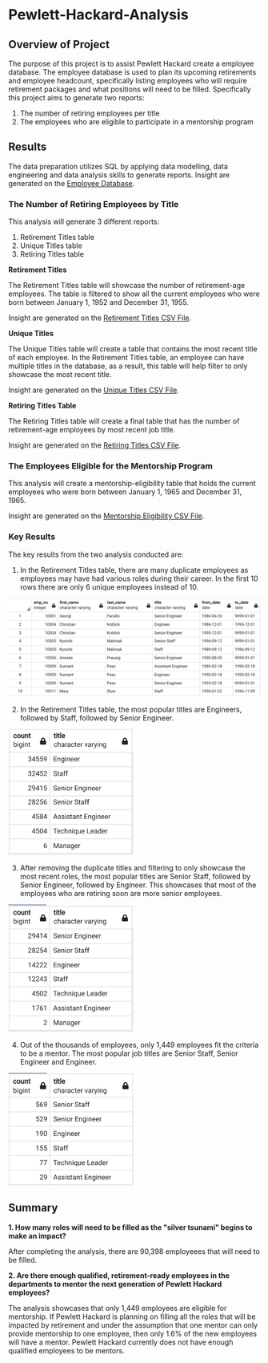 # Pewlett-Hackard-Analysis

## Overview of Project

The purpose of this project is to assist Pewlett Hackard create a employee database. The employee database is used to plan its upcoming retirements and employee headcount, specifically listing employees who will require retirement packages and what positions will need to be filled. Specifically this project aims to generate two reports:

1. The number of retiring employees per title
2. The employees who are eligible to participate in a mentorship program

## Results

The data preparation utilizes SQL by applying data modelling, data engineering and data analysis skills to generate reports. Insight are generated on the <a href="Queries/Employee_Database_challenge.sql">Employee Database</a>. 

### The Number of Retiring Employees by Title

This analysis will generate 3 different reports:

1. Retirement Titles table
2. Unique Titles table
3. Retiring Titles table

**Retirement Titles**

The Retirement Titles table will showcase the number of retirement-age employees. The table is filtered to show all the current employees who were born between January 1, 1952 and December 31, 1955. 

Insight are generated on the <a href="Data/retirement_titles.csv">Retirement Titles CSV File</a>.

**Unique Titles**

The Unique Titles table will create a table that contains the most recent title of each employee. In the Retirement Titles table, an employee can have multiple titles in the database, as a result, this table will help filter to only showcase the most recent title. 

Insight are generated on the <a href="Data/unique_titles.csv">Unique Titles CSV File</a>.

**Retiring Titles Table**

The Retiring Titles table will create a final table that has the number of retirement-age employees by most recent job title.

Insight are generated on the <a href="Data/retiring_titles.csv">Retiring Titles CSV File</a>.

### The Employees Eligible for the Mentorship Program

This analysis will create a mentorship-eligibility table that holds the current employees who were born between January 1, 1965 and December 31, 1965.

Insight are generated on the <a href="Data/mentorship_eligibilty.csv">Mentorship Eligibility CSV File</a>.

### Key Results ###

The key results from the two analysis conducted are: 

1. In the Retirement Titles table, there are many duplicate employees as employees may have had various roles during their career. In the first 10 rows there are only 6 unique employees instead of 10. 

<img src="Analysis/retirement_titles.png" width="700">

2. In the Retirement Titles table, the most popular titles are Engineers, followed by Staff, followed by Senior Engineer.

<img src="Analysis/retirement_titles_count.png" width="250">

3. After removing the duplicate titles and filtering to only showcase the most recent roles, the most popular titles are Senior Staff, followed by Senior Engineer, followed by Engineer. This showcases that most of the employees who are retiring soon are more senior employees. 

<img src="Analysis/retiring_titles.png" width="250">

4. Out of the thousands of employees, only 1,449 employees fit the criteria to be a mentor. The most popular job titles are Senior Staff, Senior Engineer and Engineer.

<img src="Analysis/mentorship_eligibilty.png" width="250">

## Summary

**1. How many roles will need to be filled as the "silver tsunami" begins to make an impact?**

After completing the analysis, there are 90,398 employeees that will need to be filled. 

**2. Are there enough qualified, retirement-ready employees in the departments to mentor the next generation of Pewlett Hackard employees?**

The analysis showcases that only 1,449 employees are eligible for mentorship. If Pewlett Hackard is planning on filling all the roles that will be impacted by retirement and under the assumption that one mentor can only provide mentorship to one employee, then only 1.6% of the new employees will have a mentor. Pewlett Hackard currently does not have enough qualified employees to be mentors. 